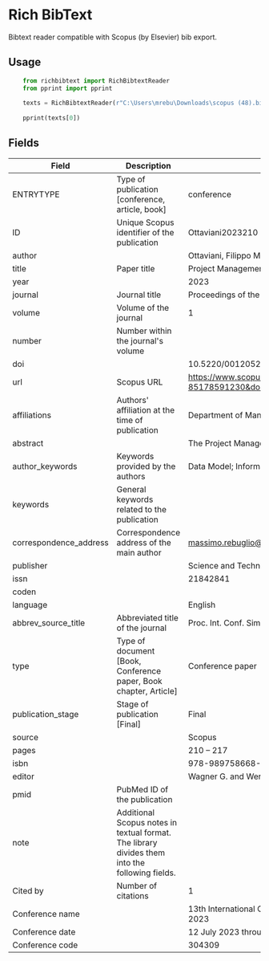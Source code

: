 # Rich BibText

Bibtext reader compatible with Scopus (by Elsevier) bib export.

## Usage

```python
    from richbibtext import RichBibtextReader
    from pprint import pprint
    
    texts = RichBibtextReader(r"C:\Users\mrebu\Downloads\scopus (48).bib")
    
    pprint(texts[0])
```

## Fields

|Field|Description|Example|
|-----|-----------|-------|
|ENTRYTYPE|Type of publication [conference, article, book]|conference|
|ID|Unique Scopus identifier of the publication|Ottaviani2023210|
|author||Ottaviani, Filippo Maria and Rebuglio, Massimo and De Marco, Alberto|
|title|Paper title|Project Management Information System Data Model Development and Explanation|
|year||2023|
|journal|Journal title|Proceedings of the International Conference on Simulation and Modeling Methodologies, Technologies and Applications|
|volume|Volume of the journal|1|
|number|Number within the journal's volume||
|doi||10.5220/0012052200003546|
|url|Scopus URL|https://www.scopus.com/inward/record.uri?eid=2-s2.0-85178591230&doi=10.5220%2f0012052200003546&partnerID=40&md5=8c0b44bebf939c92bad453e964c3d830|
|affiliations|Authors' affiliation at the time of publication|Department of Management and Production Engineering, Politecnico di Torino, Turin, 10129, Italy|
|abstract||The Project Management (PM) discipline is evolving towards the adoption of digital technologies […]|
|author_keywords|Keywords provided by the authors|Data Model; Information System; Project Management|
|keywords|General keywords related to the publication||
|correspondence_address|Correspondence address of the main author|massimo.rebuglio@polito.it|
|publisher||Science and Technology Publications, Lda|
|issn||21842841|
|coden|||
|language||English|
|abbrev_source_title|Abbreviated title of the journal|Proc. Int. Conf. Simul. Model. Methodol. Technol. Appl.|
|type|Type of document [Book, Conference paper, Book chapter, Article]|Conference paper|
|publication_stage|Stage of publication [Final]|Final|
|source||Scopus|
|pages||210 – 217|
|isbn||978-989758668-2|
|editor||Wagner G. and Werner F. and De Rango F.|
|pmid|PubMed ID of the publication||
|note|Additional Scopus notes in textual format. The library divides them into the following fields.||
|Cited by|Number of citations|1|
|Conference name||13th International Conference on Simulation and Modeling Methodologies, Technologies and Applications, SIMULTECH 2023|
|Conference date||12 July 2023 through 14 July 2023|
|Conference code||304309|
